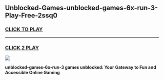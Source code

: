 
## Unblocked-Games-unblocked-games-6x-run-3-Play-Free-2ssq0
<h3>
<a href="https://premium76.site?title=unblocked-games-6x-run-3&ref=15A">CLICK TO PLAY</a></h3>
<hr>

<h3>
<a href="https://premium76.site?title=unblocked-games-6x-run-3&ref=15A">CLICK 2 PLAY</a>
  
</h3>

<a href="https://premium76.site?title=unblocked-games-6x-run-3&ref=15A"><img src="https://clearcache.store/games.png"></a>


**unblocked-games-6x-run-3 games unblocked: Your Gateway to Fun and Accessible Online Gaming**

